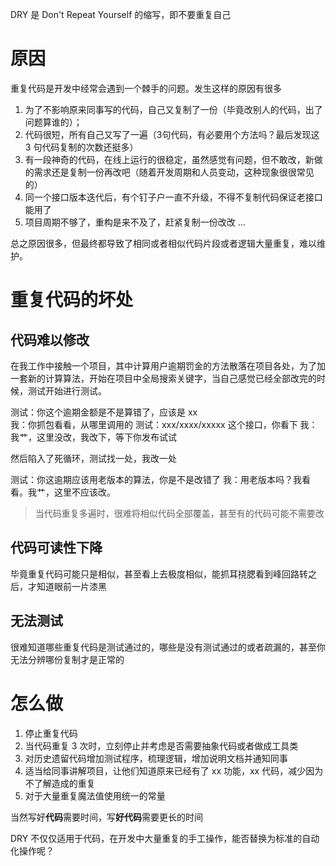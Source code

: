 DRY 是 Don't Repeat Yourself 的缩写，即不要重复自己

# 原因

重复代码是开发中经常会遇到一个棘手的问题。发生这样的原因有很多

1. 为了不影响原来同事写的代码，自己又复制了一份（毕竟改别人的代码，出了问题算谁的）；
2. 代码很短，所有自己又写了一遍（3句代码，有必要用个方法吗？最后发现这 3 句代码复制的次数还挺多）
3. 有一段神奇的代码，在线上运行的很稳定，虽然感觉有问题，但不敢改，新做的需求还是复制一份再改吧（随着开发周期和人员变动，这种现象很很常见的）
4. 同一个接口版本迭代后，有个钉子户一直不升级，不得不复制代码保证老接口能用了
5. 项目周期不够了，重构是来不及了，赶紧复制一份改改
...

总之原因很多，但最终都导致了相同或者相似代码片段或者逻辑大量重复，难以维护。

# 重复代码的坏处

## 代码难以修改

在我工作中接触一个项目，其中计算用户逾期罚金的方法散落在项目各处，为了加一套新的计算算法，开始在项目中全局搜索关键字，当自己感觉已经全部改完的时候，测试开始进行测试。

测试：你这个逾期金额是不是算错了，应该是 xx  
我：你抓包看看，从哪里调用的
测试：xxx/xxxx/xxxxx 这个接口，你看下
我：我艹，这里没改，我改下，等下你发布试试

然后陷入了死循环，测试找一处，我改一处

测试：你这逾期应该用老版本的算法，你是不是改错了
我：用老版本吗？我看看。我艹，这里不应该改。

> 当代码重复多遍时，很难将相似代码全部覆盖，甚至有的代码可能不需要改

## 代码可读性下降

毕竟重复代码可能只是相似，甚至看上去极度相似，能抓耳挠腮看到峰回路转之后，才知道眼前一片漆黑

## 无法测试

很难知道哪些重复代码是测试通过的，哪些是没有测试通过的或者疏漏的，甚至你无法分辨哪份复制才是正常的

# 怎么做

1. 停止重复代码
1. 当代码重复 3 次时，立刻停止并考虑是否需要抽象代码或者做成工具类
1. 对历史遗留代码增加测试程序，梳理逻辑，增加说明文档并通知同事
1. 适当给同事讲解项目，让他们知道原来已经有了 xx 功能，xx 代码，减少因为不了解造成的重复
1. 对于大量重复魔法值使用统一的常量

当然写好**代码**需要时间，写**好代码**需要更长的时间

DRY 不仅仅适用于代码，在开发中大量重复的手工操作，能否替换为标准的自动化操作呢？
